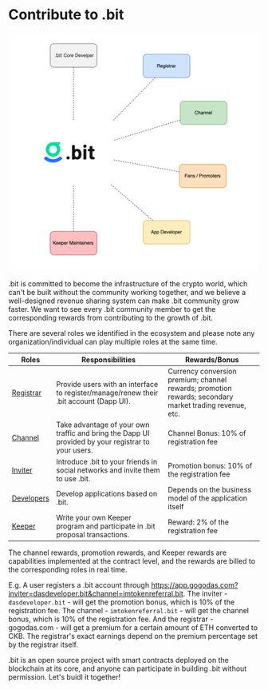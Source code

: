 #  Contribute to .bit

<img src="./contribute-to-dotbit.png" alt="Buidl Together" style="zoom:50%;" />

.bit is committed to become the infrastructure of the crypto world, which can't be built without the community working together, and we believe a well-designed revenue sharing system can make .bit community grow faster. We want to see every .bit community member to get the corresponding rewards from contributing to the growth of .bit. 

There are several roles we identified in the ecosystem and please note any organization/individual can play multiple roles at the same time.

| Roles                                            | Responsibilities                                             | Rewards/Bonus                                                |
| ------------------------------------------------ | ------------------------------------------------------------ | ------------------------------------------------------------ |
| [Registrar](registrar.md)                        | Provide users with an interface to register/manage/renew their .bit account (Dapp UI). | Currency conversion premium; channel rewards; promotion rewards; secondary market trading revenue, etc. |
| [Channel](channel.md)                            | Take advantage of your own traffic and bring the Dapp UI provided by your registrar to your users. | Channel Bonus: 10% of registration fee                       |
| [Inviter](referral.md)                           | Introduce .bit to your friends in social networks and invite them to use .bit. | Promotion bonus: 10% of the registration fee                 |
| [Developers](../developers/build-application.md) | Develop applications based on .bit.                           | Depends on the business model of the application itself      |
| [Keeper](keeper.md)                              | Write your own Keeper program and participate in .bit proposal transactions. | Reward: 2% of the registration fee                           |

The channel rewards, promotion rewards, and Keeper rewards are capabilities implemented at the contract level, and the rewards are billed to the corresponding roles in real time.

E.g. A user registers a .bit account through https://app.gogodas.com?inviter=dasdeveloper.bit&channel=imtokenreferral.bit. The inviter -`dasdeveloper.bit` - will get the promotion bonus, which is 10% of the registration fee. The channel - `imtokenreferral.bit` - will get the channel bonus, which is 10% of the registration fee. And the registrar - gogodas.com - will get a premium for a certain amount of ETH converted to CKB. The registrar's exact earnings depend on the premium percentage set by the registrar itself.

.bit is an open source project with smart contracts deployed on the blockchain at its core, and anyone can participate in building .bit without permission. Let's buidl it together!
